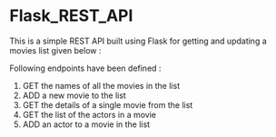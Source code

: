 # Flask_REST_API

This is a simple REST API built using Flask for getting and updating a movies list given below :



Following endpoints have been defined : 

1) GET the names of all the movies in the list
2) ADD a new movie to the list
3) GET the details of a single movie from the list
4) GET the list of the actors in a movie
5) ADD an actor to a movie in the list



